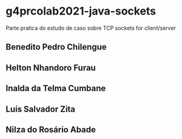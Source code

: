 # g4prcolab2021-java-sockets

Parte pratica do estudo de caso sobre TCP sockets for client/server

## Benedito Pedro Chilengue

## Helton Nhandoro Furau

## Inalda da Telma Cumbane

## Luís Salvador Zita

## Nilza do Rosário Abade

